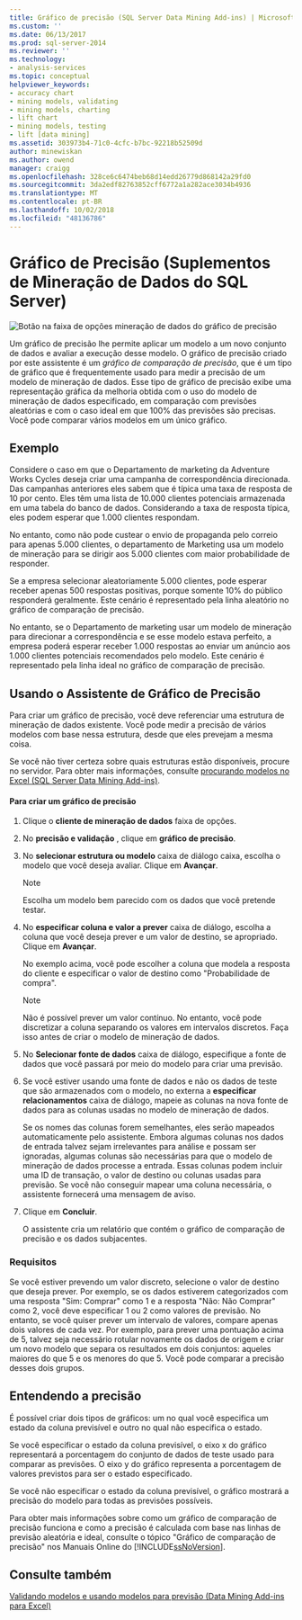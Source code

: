```yaml
---
title: Gráfico de precisão (SQL Server Data Mining Add-ins) | Microsoft Docs
ms.custom: ''
ms.date: 06/13/2017
ms.prod: sql-server-2014
ms.reviewer: ''
ms.technology:
- analysis-services
ms.topic: conceptual
helpviewer_keywords:
- accuracy chart
- mining models, validating
- mining models, charting
- lift chart
- mining models, testing
- lift [data mining]
ms.assetid: 303973b4-71c0-4cfc-b7bc-92218b52509d
author: minewiskan
ms.author: owend
manager: craigg
ms.openlocfilehash: 328ce6c6474beb68d14edd26779d868142a29fd0
ms.sourcegitcommit: 3da2edf82763852cff6772a1a282ace3034b4936
ms.translationtype: MT
ms.contentlocale: pt-BR
ms.lasthandoff: 10/02/2018
ms.locfileid: "48136786"
---
```

# <a name="accuracy-chart-sql-server-data-mining-add-ins"></a>Gráfico de Precisão (Suplementos de Mineração de Dados do SQL Server)
  ![Botão na faixa de opções mineração de dados do gráfico de precisão](media/dmc-accchart.gif "botão gráfico de precisão na faixa de opções mineração de dados")  
  
 Um gráfico de precisão lhe permite aplicar um modelo a um novo conjunto de dados e avaliar a execução desse modelo. O gráfico de precisão criado por este assistente é um *gráfico de comparação de precisão*, que é um tipo de gráfico que é frequentemente usado para medir a precisão de um modelo de mineração de dados. Esse tipo de gráfico de precisão exibe uma representação gráfica da melhoria obtida com o uso do modelo de mineração de dados especificado, em comparação com previsões aleatórias e com o caso ideal em que 100% das previsões são precisas. Você pode comparar vários modelos em um único gráfico.  
  
## <a name="example"></a>Exemplo  
 Considere o caso em que o Departamento de marketing da Adventure Works Cycles deseja criar uma campanha de correspondência direcionada. Das campanhas anteriores eles sabem que é típica uma taxa de resposta de 10 por cento. Eles têm uma lista de 10.000 clientes potenciais armazenada em uma tabela do banco de dados. Considerando a taxa de resposta típica, eles podem esperar que 1.000 clientes respondam.  
  
 No entanto, como não pode custear o envio de propaganda pelo correio para apenas 5.000 clientes, o departamento de Marketing usa um modelo de mineração para se dirigir aos 5.000 clientes com maior probabilidade de responder.  
  
 Se a empresa selecionar aleatoriamente 5.000 clientes, pode esperar receber apenas 500 respostas positivas, porque somente 10% do público responderá geralmente. Este cenário é representado pela linha aleatório no gráfico de comparação de precisão.  
  
 No entanto, se o Departamento de marketing usar um modelo de mineração para direcionar a correspondência e se esse modelo estava perfeito, a empresa poderá esperar receber 1.000 respostas ao enviar um anúncio aos 1.000 clientes potenciais recomendados pelo modelo. Este cenário é representado pela linha ideal no gráfico de comparação de precisão.  
  
## <a name="using-the-accuracy-chart-wizard"></a>Usando o Assistente de Gráfico de Precisão  
 Para criar um gráfico de precisão, você deve referenciar uma estrutura de mineração de dados existente. Você pode medir a precisão de vários modelos com base nessa estrutura, desde que eles prevejam a mesma coisa.  
  
 Se você não tiver certeza sobre quais estruturas estão disponíveis, procure no servidor. Para obter mais informações, consulte [procurando modelos no Excel &#40;SQL Server Data Mining Add-ins&#41;](browsing-models-in-excel-sql-server-data-mining-add-ins.md).  
  
#### <a name="to-create-an-accuracy-chart"></a>Para criar um gráfico de precisão  
  
1.  Clique o **cliente de mineração de dados** faixa de opções.  
  
2.  No **precisão e validação** , clique em **gráfico de precisão**.  
  
3.  No **selecionar estrutura ou modelo** caixa de diálogo caixa, escolha o modelo que você deseja avaliar. Clique em **Avançar**.  
  
    > [!NOTE]  
    >  Escolha um modelo bem parecido com os dados que você pretende testar.  
  
4.  No **especificar coluna e valor a prever** caixa de diálogo, escolha a coluna que você deseja prever e um valor de destino, se apropriado. Clique em **Avançar**.  
  
     No exemplo acima, você pode escolher a coluna que modela a resposta do cliente e especificar o valor de destino como "Probabilidade de compra".  
  
    > [!NOTE]  
    >  Não é possível prever um valor contínuo. No entanto, você pode discretizar a coluna separando os valores em intervalos discretos. Faça isso antes de criar o modelo de mineração de dados.  
  
5.  No **Selecionar fonte de dados** caixa de diálogo, especifique a fonte de dados que você passará por meio do modelo para criar uma previsão.  
  
6.  Se você estiver usando uma fonte de dados e não os dados de teste que são armazenados com o modelo, no externa a **especificar relacionamentos** caixa de diálogo, mapeie as colunas na nova fonte de dados para as colunas usadas no modelo de mineração de dados.  
  
     Se os nomes das colunas forem semelhantes, eles serão mapeados automaticamente pelo assistente. Embora algumas colunas nos dados de entrada talvez sejam irrelevantes para análise e possam ser ignoradas, algumas colunas são necessárias para que o modelo de mineração de dados processe a entrada. Essas colunas podem incluir uma ID de transação, o valor de destino ou colunas usadas para previsão. Se você não conseguir mapear uma coluna necessária, o assistente fornecerá uma mensagem de aviso.  
  
7.  Clique em **Concluir**.  
  
     O assistente cria um relatório que contém o gráfico de comparação de precisão e os dados subjacentes.  
  
### <a name="requirements"></a>Requisitos  
 Se você estiver prevendo um valor discreto, selecione o valor de destino que deseja prever. Por exemplo, se os dados estiverem categorizados com uma resposta "Sim: Comprar" como 1 e a resposta "Não: Não Comprar" como 2, você deve especificar 1 ou 2 como valores de previsão. No entanto, se você quiser prever um intervalo de valores, compare apenas dois valores de cada vez. Por exemplo, para prever uma pontuação acima de 5, talvez seja necessário rotular novamente os dados de origem e criar um novo modelo que separa os resultados em dois conjuntos: aqueles maiores do que 5 e os menores do que 5. Você pode comparar a precisão desses dois grupos.  
  
## <a name="understanding-accuracy"></a>Entendendo a precisão  
 É possível criar dois tipos de gráficos: um no qual você especifica um estado da coluna previsível e outro no qual não especifica o estado.  
  
 Se você especificar o estado da coluna previsível, o eixo x do gráfico representará a porcentagem do conjunto de dados de teste usado para comparar as previsões. O eixo y do gráfico representa a porcentagem de valores previstos para ser o estado especificado.  
  
 Se você não especificar o estado da coluna previsível, o gráfico mostrará a precisão do modelo para todas as previsões possíveis.  
  
 Para obter mais informações sobre como um gráfico de comparação de precisão funciona e como a precisão é calculada com base nas linhas de previsão aleatória e ideal, consulte o tópico "Gráfico de comparação de precisão" nos Manuais Online do [!INCLUDE[ssNoVersion](../includes/ssnoversion-md.md)].  
  
## <a name="see-also"></a>Consulte também  
 [Validando modelos e usando modelos para previsão &#40;Data Mining Add-ins para Excel&#41;](validating-models-and-using-models-for-prediction-data-mining-add-ins-for-excel.md)  
  
  
